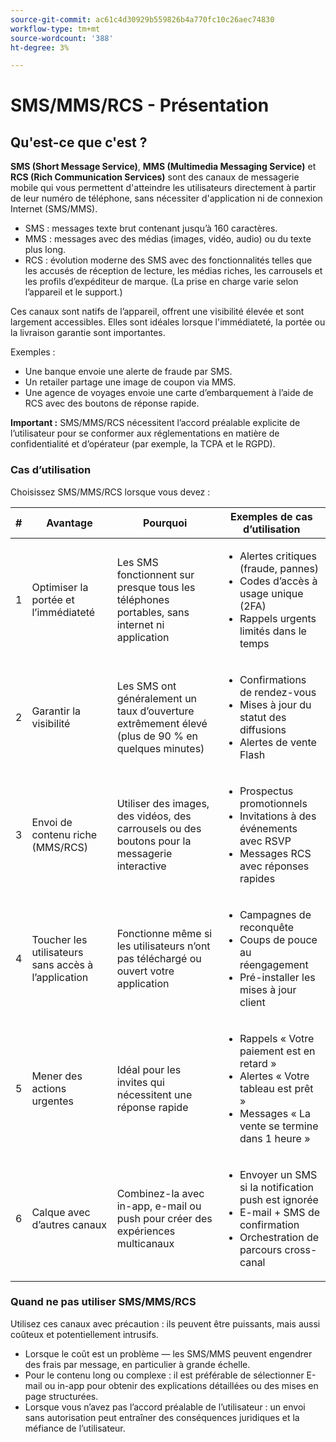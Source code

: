 ```yaml
---
source-git-commit: ac61c4d30929b559826b4a770fc10c26aec74830
workflow-type: tm+mt
source-wordcount: '388'
ht-degree: 3%

---
```

# SMS/MMS/RCS - Présentation

## Qu&#39;est-ce que c&#39;est ?

**SMS (Short Message Service)**, **MMS (Multimedia Messaging Service)** et **RCS (Rich Communication Services)** sont des canaux de messagerie mobile qui vous permettent d&#39;atteindre les utilisateurs directement à partir de leur numéro de téléphone, sans nécessiter d&#39;application ni de connexion Internet (SMS/MMS).

* SMS : messages texte brut contenant jusqu’à 160 caractères.
* MMS : messages avec des médias (images, vidéo, audio) ou du texte plus long.
* RCS : évolution moderne des SMS avec des fonctionnalités telles que les accusés de réception de lecture, les médias riches, les carrousels et les profils d’expéditeur de marque. (La prise en charge varie selon l’appareil et le support.)

Ces canaux sont natifs de l’appareil, offrent une visibilité élevée et sont largement accessibles. Elles sont idéales lorsque l&#39;immédiateté, la portée ou la livraison garantie sont importantes.

Exemples :

* Une banque envoie une alerte de fraude par SMS.
* Un retailer partage une image de coupon via MMS.
* Une agence de voyages envoie une carte d’embarquement à l’aide de RCS avec des boutons de réponse rapide.

**Important :** SMS/MMS/RCS nécessitent l’accord préalable explicite de l’utilisateur pour se conformer aux réglementations en matière de confidentialité et d’opérateur (par exemple, la TCPA et le RGPD).

### Cas d’utilisation

Choisissez SMS/MMS/RCS lorsque vous devez :

| # | Avantage | Pourquoi | Exemples de cas d’utilisation |
|---|---------|-----|-------------------|
| 1 | Optimiser la portée et l’immédiateté | Les SMS fonctionnent sur presque tous les téléphones portables, sans internet ni application | <ul><li>Alertes critiques (fraude, pannes)</li><li>Codes d’accès à usage unique (2FA)</li><li>Rappels urgents limités dans le temps</li></ul> |
| 2 | Garantir la visibilité | Les SMS ont généralement un taux d’ouverture extrêmement élevé (plus de 90 % en quelques minutes) | <ul><li>Confirmations de rendez-vous</li><li>Mises à jour du statut des diffusions</li><li>Alertes de vente Flash</li></ul> |
| 3 | Envoi de contenu riche (MMS/RCS) | Utiliser des images, des vidéos, des carrousels ou des boutons pour la messagerie interactive | <ul><li>Prospectus promotionnels</li><li>Invitations à des événements avec RSVP</li><li>Messages RCS avec réponses rapides</li></ul> |
| 4 | Toucher les utilisateurs sans accès à l’application | Fonctionne même si les utilisateurs n’ont pas téléchargé ou ouvert votre application | <ul><li>Campagnes de reconquête</li><li>Coups de pouce au réengagement</li><li>Pré-installer les mises à jour client</li></ul> |
| 5 | Mener des actions urgentes | Idéal pour les invites qui nécessitent une réponse rapide | <ul><li>Rappels « Votre paiement est en retard »</li><li>Alertes « Votre tableau est prêt »</li><li>Messages « La vente se termine dans 1 heure »</li></ul> |
| 6 | Calque avec d’autres canaux | Combinez-la avec in-app, e-mail ou push pour créer des expériences multicanaux | <ul><li>Envoyer un SMS si la notification push est ignorée</li><li>E-mail + SMS de confirmation</li><li>Orchestration de parcours cross-canal</li></ul> |

### Quand ne pas utiliser SMS/MMS/RCS

Utilisez ces canaux avec précaution : ils peuvent être puissants, mais aussi coûteux et potentiellement intrusifs.

* Lorsque le coût est un problème — les SMS/MMS peuvent engendrer des frais par message, en particulier à grande échelle.
* Pour le contenu long ou complexe : il est préférable de sélectionner E-mail ou in-app pour obtenir des explications détaillées ou des mises en page structurées.
* Lorsque vous n’avez pas l’accord préalable de l’utilisateur : un envoi sans autorisation peut entraîner des conséquences juridiques et la méfiance de l’utilisateur.

